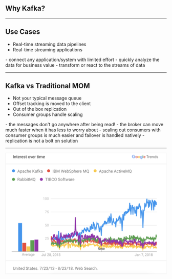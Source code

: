 ## Why Kafka?

---

## Use Cases

* Real-time streaming data pipelines
* Real-time streaming applications

<aside class="notes">
- connect any application/system with limited effort
- quickly analyze the data for business value
- transform or react to the streams of data
</aside>

---

## Kafka vs Traditional MOM

* Not your typical message queue
* Offset tracking is moved to the client
* Out of the box replication
* Consumer groups handle scaling

<aside class="notes">
- the messages don't go anywhere after being read!
- the broker can move much faster when it has less to worry about
- scaling out consumers with consumer groups is much easier and failover is handled natively
- replication is not a bolt on solution 
</aside>

---

![kafka is trending](./images/kafka-trends.png)